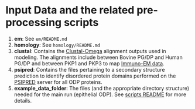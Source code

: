 # Input Data and the related pre-processing scripts

1. **em**: See `em/README.md`
2. **homology**: See `homology/README.md`
3. **clustal**: Contains the [Clustal-Omega](https://www.google.com/search?q=clustalomega) alignment outputs used in modeling. The alignments include between Bovine PG/DP and Human PG/DP and between PKP1 and PKP3 to map [Immuno-EM data](doi.org).
4. **psipred**: Contains the files pertaining to a secondary structure prediction to identify disordered protein domains performed on the [PSIPRED](http://bioinf.cs.ucl.ac.uk/psipred/) server for all ODP proteins.
5. **example_data_folder**: The files (and the appropriate directory structure) needed for the main run (epithelial ODP). See [scripts README](https://github.com/isblab/desmosome/blob/main/scripts/README.md) for more details.